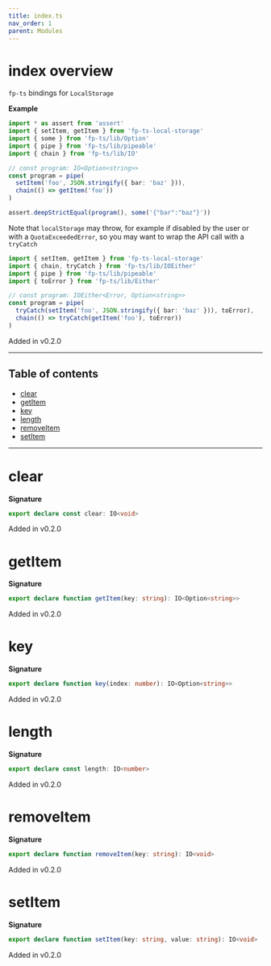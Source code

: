 ```yaml
---
title: index.ts
nav_order: 1
parent: Modules
---
```


# index overview

`fp-ts` bindings for `LocalStorage`

**Example**

```ts
import * as assert from 'assert'
import { setItem, getItem } from 'fp-ts-local-storage'
import { some } from 'fp-ts/lib/Option'
import { pipe } from 'fp-ts/lib/pipeable'
import { chain } from 'fp-ts/lib/IO'

// const program: IO<Option<string>>
const program = pipe(
  setItem('foo', JSON.stringify({ bar: 'baz' })),
  chain(() => getItem('foo'))
)

assert.deepStrictEqual(program(), some('{"bar":"baz"}'))
```

Note that `localStorage` may throw, for example if disabled by the user or with a `QuotaExceededError`, so you may want to wrap the API call with a `tryCatch`

```ts
import { setItem, getItem } from 'fp-ts-local-storage'
import { chain, tryCatch } from 'fp-ts/lib/IOEither'
import { pipe } from 'fp-ts/lib/pipeable'
import { toError } from 'fp-ts/lib/Either'

// const program: IOEither<Error, Option<string>>
const program = pipe(
  tryCatch(setItem('foo', JSON.stringify({ bar: 'baz' })), toError),
  chain(() => tryCatch(getItem('foo'), toError))
)
```

Added in v0.2.0

---

<h2 class="text-delta">Table of contents</h2>

- [clear](#clear)
- [getItem](#getitem)
- [key](#key)
- [length](#length)
- [removeItem](#removeitem)
- [setItem](#setitem)

---

# clear

**Signature**

```ts
export declare const clear: IO<void>
```

Added in v0.2.0

# getItem

**Signature**

```ts
export declare function getItem(key: string): IO<Option<string>>
```

Added in v0.2.0

# key

**Signature**

```ts
export declare function key(index: number): IO<Option<string>>
```

Added in v0.2.0

# length

**Signature**

```ts
export declare const length: IO<number>
```

Added in v0.2.0

# removeItem

**Signature**

```ts
export declare function removeItem(key: string): IO<void>
```

Added in v0.2.0

# setItem

**Signature**

```ts
export declare function setItem(key: string, value: string): IO<void>
```

Added in v0.2.0
